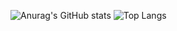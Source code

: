 ![Anurag's GitHub stats](https://github-readme-stats.vercel.app/api?username=jordandarville&show_icons=true&theme=radical)
![Top Langs](https://github-readme-stats.vercel.app/api/top-langs/?username=jordandarville&layout=compact)
